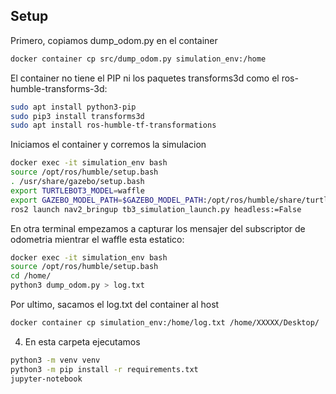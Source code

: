## Setup
Primero, copiamos dump_odom.py en el container
```bash
docker container cp src/dump_odom.py simulation_env:/home
```
El container no tiene el PIP ni los paquetes transforms3d como el ros-humble-transforms-3d:

```bash
sudo apt install python3-pip
sudo pip3 install transforms3d
sudo apt install ros-humble-tf-transformations
```

Iniciamos el container y corremos la simulacion 
```bash
docker exec -it simulation_env bash
source /opt/ros/humble/setup.bash
. /usr/share/gazebo/setup.bash
export TURTLEBOT3_MODEL=waffle
export GAZEBO_MODEL_PATH=$GAZEBO_MODEL_PATH:/opt/ros/humble/share/turtlebot3_gazebo/models
ros2 launch nav2_bringup tb3_simulation_launch.py headless:=False
```

En otra terminal empezamos a capturar los mensajer del subscriptor de odometria mientrar el waffle esta estatico:
```bash
docker exec -it simulation_env bash
source /opt/ros/humble/setup.bash
cd /home/
python3 dump_odom.py > log.txt
```
Por ultimo, sacamos el log.txt del container al host
```bash
docker container cp simulation_env:/home/log.txt /home/XXXXX/Desktop/
```

4) En esta carpeta ejecutamos
```bash
python3 -m venv venv
python3 -m pip install -r requirements.txt
jupyter-notebook
```